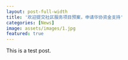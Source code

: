 ```yaml
---
layout: post-full-width
title: '欢迎提交社区服务项目预案，申请华协资金支持'
categories: [News]
image: assets/images/1.jpg
featured: true
---
```


This is a test post.
